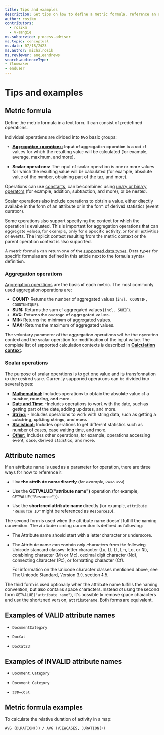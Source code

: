 ```yaml
---
title: Tips and examples
description: Get tips on how to define a metric formula, reference an attribute name, and more in the Power Automate Process Mining.
author: rosikm
contributors:
  - rosikm
  - v-aangie
ms.subservice: process-advisor
ms.topic: conceptual
ms.date: 07/18/2023
ms.author: michalrosik
ms.reviewer: angieandrews
search.audienceType:
- flowmaker
- enduser
---
```


# Tips and examples

## Metric formula

Define the metric formula in a text form. It can consist of predefined operations.

Individual operations are divided into two basic groups:

- [**Aggregation operations:**](aggregations.md) Input of aggregation operation is a set of values for which the resulting value will be calculated (for example, average, maximum, and more).

- **Scalar operations:** The input of scalar operation is one or more values for which the resulting value will be calculated (for example, absolute value of the number, obtaining part of the tax, and more).

Operations can use [constants](constants.md), can be combined using [unary or binary operators](unary-operators.md) (for example, addition, subtraction, and more), or be nested.

Scalar operations also include operations to obtain a value, either directly available in the form of an attribute or in the form of derived statistics (event duration).

Some operations also support specifying the context for which the operation is evaluated. This is important for aggregation operations that can aggregate values, for example, only for a specific activity, or for all activities or events. The implicit context resulting from the metric context or the parent operation context is also supported.

A metric formula can return one of the [supported data types](data-types-custom-metrics.md). Data types for specific formulas are defined in this article next to the formula syntax definition.

### Aggregation operations

[Aggregation operations](aggregations.md) are the basis of each metric. The most commonly used aggregation operations are:

- **COUNT:** Returns the number of aggregated values (`incl. COUNTIF, COUNTUNIQUE`).
- **SUM:** Returns the sum of aggregated values (`incl. SUMIF`).
- **AVG:** Returns the average of aggregated values.
- **MIN:** Returns the minimum of aggregated values.
- **MAX:** Returns the maximum of aggregated values.

The voluntary parameter of the aggregation operations will be the operation context and the scalar operation for modification of the input value. The complete list of supported calculation contexts is described in [**Calculation context**](calculation-context.md).

### Scalar operations

The purpose of scalar operations is to get one value and its transformation to the desired state. Currently supported operations can be divided into several types:

- [**Mathematical:**](mathematical-operations.md) Includes operations to obtain the absolute value of a number, rounding, and more.
- [**Date and Time:**](date-and-time-operations.md) -Includes operations to work with the date, such as getting part of the date, adding up dates, and more.
- [**String**:](string-operations.md) - Includes operations to work with string data, such as getting a substring, splitting strings, and more.
- [**Statistical:**](statistical-operations.md) Includes operations to get different statistics such as number of cases, case waiting time, and more.
- [**Other:**](other-operations.md) Includes other operations, for example, operations accessing event, case, derived statistics, and more.

## Attribute names

If an attribute name is used as a parameter for operation, there are three ways for how to reference it:

- Use **the attribute name directly** (for example, `Resource`).

- Use the **GETVALUE("attribute name")** operation (for example, `GETVALUE("Resource")`).

- Use the **shortened attribute name** directly (for example, `attribute "Resource ID"` might be referenced as `ResourceID`).

The second form is used when the attribute name doesn't fulfill the naming convention. The attribute naming convention is defined as following:

- The Attribute name should start with a letter character or underscore.

- The Attribute name can contain only characters from the following Unicode standard classes: letter character (Lu, Ll, Lt, Lm, Lo, or Nl), combining character (Mn or Mc), decimal digit character (Nd), connecting character (Pc), or formatting character (Cf).

    For information on the Unicode character classes mentioned above, see The Unicode Standard, Version 3.0, section 4.5.

The third form is used optionally when the attribute name fulfills the naming convention, but also contains space characters. Instead of using the second form `GETVALUE("attribute name"`), it's possible to remove space characters and use the shortened version, `attributename`. Both forms are equivalent.

## Examples of VALID attribute names

- `DocumentCategory`

- `DocCat`

- `DocCat23`

## Examples of INVALID attribute names

- `Document.Category`

- `Document Category`

- `23DocCat`

## Metric formula examples

To calculate the relative duration of activity in a map:

```
AVG (DURATION()) / AVG (VIEWCASES, DURATION())

```



